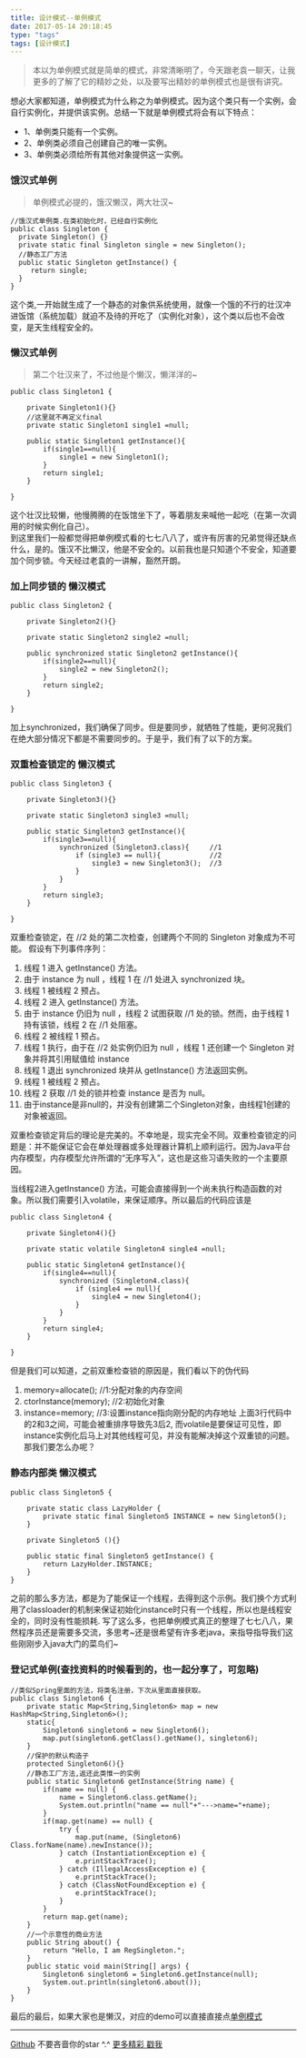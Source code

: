 ```yaml
---
title: 设计模式--单例模式
date: 2017-05-14 20:18:45
type: "tags"
tags: [设计模式]
---
```


> 本以为单例模式就是简单的模式，非常清晰明了，今天跟老袁一聊天，让我更多的了解了它的精妙之处，以及要写出精妙的单例模式也是很有讲究。

<!--more-->

想必大家都知道，单例模式为什么称之为单例模式。因为这个类只有一个实例，会自行实例化，并提供该实例。总结一下就是单例模式将会有以下特点：
* 1、单例类只能有一个实例。
* 2、单例类必须自己创建自己的唯一实例。
* 3、单例类必须给所有其他对象提供这一实例。

### 饿汉式单例  
>单例模式必提的，饿汉懒汉，两大壮汉~
  
  ```
//饿汉式单例类.在类初始化时，已经自行实例化   
public class Singleton {  
    private Singleton() {}  
    private static final Singleton single = new Singleton();  
    //静态工厂方法   
    public static Singleton getInstance() {  
       return single;  
    }  
}  
  ```
这个类,一开始就生成了一个静态的对象供系统使用，就像一个饿的不行的壮汉冲进饭馆（系统加载）就迫不及待的开吃了（实例化对象），这个类以后也不会改变，是天生线程安全的。

### 懒汉式单例 
>第二个壮汉来了，不过他是个懒汉，懒洋洋的~

```
public class Singleton1 {

    private Singleton1(){}
    //这里就不再定义final
    private static Singleton1 single1 =null;

    public static Singleton1 getInstance(){
        if(single1==null){
            single1 = new Singleton1();
        }
        return single1;
    }

}
```
这个壮汉比较懒，他慢腾腾的在饭馆坐下了，等着朋友来喊他一起吃（在第一次调用的时候实例化自己）。  
到这里我们一般都觉得把单例模式看的七七八八了，或许有厉害的兄弟觉得还缺点什么，是的。饿汉不比懒汉，他是不安全的。以前我也是只知道个不安全，知道要加个同步锁。今天经过老袁的一讲解，豁然开朗。

### 加上同步锁的 懒汉模式
```
public class Singleton2 {

    private Singleton2(){}

    private static Singleton2 single2 =null;

    public synchronized static Singleton2 getInstance(){
        if(single2==null){
            single2 = new Singleton2();
        }
        return single2;
    }

}
```
加上synchronized，我们确保了同步。但是要同步，就牺牲了性能，更何况我们在绝大部分情况下都是不需要同步的。于是乎，我们有了以下的方案。

### 双重检查锁定的 懒汉模式
```
public class Singleton3 {

    private Singleton3(){}

    private static Singleton3 single3 =null;
    
    public static Singleton3 getInstance(){
        if(single3==null){                       
            synchronized (Singleton3.class){     //1
                if (single3 == null){            //2
                    single3 = new Singleton3();  //3
                }
            }
        }
        return single3;
    }

}
```

双重检查锁定，在 //2 处的第二次检查，创建两个不同的 Singleton 对象成为不可能。
假设有下列事件序列：

1. 线程 1 进入 getInstance() 方法。
2. 由于 instance 为 null ，线程 1 在 //1 处进入 synchronized 块。
3. 线程 1 被线程 2 预占。
4. 线程 2 进入 getInstance() 方法。
5. 由于 instance 仍旧为 null ，线程 2 试图获取 //1 处的锁。然而，由于线程 1 持有该锁，线程 2 在 //1 处阻塞。
6. 线程 2 被线程 1 预占。
7. 线程 1 执行，由于在 //2 处实例仍旧为 null ，线程 1 还创建一个 Singleton 对象并将其引用赋值给 instance 
8. 线程 1 退出 synchronized 块并从 getInstance() 方法返回实例。
9. 线程 1 被线程 2 预占。
10. 线程 2 获取 //1 处的锁并检查 instance 是否为 null。
11. 由于instance是非null的，并没有创建第二个Singleton对象，由线程1创建的对象被返回。

双重检查锁定背后的理论是完美的。不幸地是，现实完全不同。双重检查锁定的问题是：并不能保证它会在单处理器或多处理器计算机上顺利运行。因为Java平台内存模型，内存模型允许所谓的“无序写入”，这也是这些习语失败的一个主要原因。

当线程2进入getInstance() 方法，可能会直接得到一个尚未执行构造函数的对象。所以我们需要引入volatile，来保证顺序。所以最后的代码应该是
```
public class Singleton4 {

    private Singleton4(){}

    private static volatile Singleton4 single4 =null;

    public static Singleton4 getInstance(){
        if(single4==null){
            synchronized (Singleton4.class){
                if (single4 == null){
                    single4 = new Singleton4();
                }
            }
        }
        return single4;
    }

}
```
但是我们可以知道，之前双重检查锁的原因是，我们看以下的伪代码
1. memory=allocate(); //1:分配对象的内存空间
2. ctorInstance(memory); //2:初始化对象
3. instance=memory; //3:设置instance指向刚分配的内存地址
上面3行代码中的2和3之间，可能会被重排序导致先3后2, 而volatile是要保证可见性，即instance实例化后马上对其他线程可见，并没有能解决掉这个双重锁的问题。
那我们要怎么办呢？

### 静态内部类 懒汉模式

```
public class Singleton5 {

    private static class LazyHolder {
        private static final Singleton5 INSTANCE = new Singleton5();
    }

    private Singleton5 (){}

    public static final Singleton5 getInstance() {
        return LazyHolder.INSTANCE;
    }
} 
```
之前的那么多方法，都是为了能保证一个线程，去得到这个示例。我们换个方式利用了classloader的机制来保证初始化instance时只有一个线程，所以也是线程安全的，同时没有性能损耗.
写了这么多，也把单例模式真正的整理了七七八八，果然程序员还是需要多交流，多思考~还是很希望有许多老java，来指导指导我们这些刚刚步入java大门的菜鸟们~

### 登记式单例(查找资料的时候看到的，也一起分享了，可忽略)
```
//类似Spring里面的方法，将类名注册，下次从里面直接获取。
public class Singleton6 {
    private static Map<String,Singleton6> map = new HashMap<String,Singleton6>();
    static{
        Singleton6 singleton6 = new Singleton6();
        map.put(singleton6.getClass().getName(), singleton6);
    }
    //保护的默认构造子
    protected Singleton6(){}
    //静态工厂方法,返还此类惟一的实例
    public static Singleton6 getInstance(String name) {
        if(name == null) {
            name = Singleton6.class.getName();
            System.out.println("name == null"+"--->name="+name);
        }
        if(map.get(name) == null) {
            try {
                map.put(name, (Singleton6) Class.forName(name).newInstance());
            } catch (InstantiationException e) {
                e.printStackTrace();
            } catch (IllegalAccessException e) {
                e.printStackTrace();
            } catch (ClassNotFoundException e) {
                e.printStackTrace();
            }
        }
        return map.get(name);
    }
    //一个示意性的商业方法
    public String about() {
        return "Hello, I am RegSingleton.";
    }
    public static void main(String[] args) {
        Singleton6 singleton6 = Singleton6.getInstance(null);
        System.out.println(singleton6.about());
    }
}
```

最后的最后，如果大家也是懒汉，对应的demo可以直接直接点[单例模式](https://github.com/7le/shine-learning/tree/master/design-patterns/src/main/java/com/design/patterns/singleton) 

---
[Github](https://github.com/7le) 不要吝啬你的star ^.^
[更多精彩 戳我](https://7le.top)